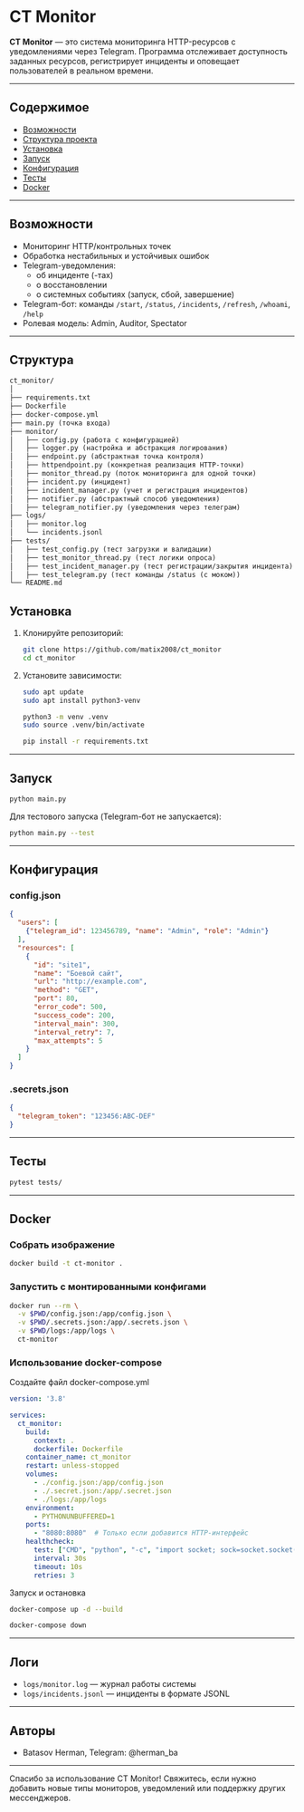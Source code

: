 # CT Monitor

**CT Monitor** — это система мониторинга HTTP-ресурсов с уведомлениями через Telegram. Программа отслеживает доступность заданных ресурсов, регистрирует инциденты и оповещает пользователей в реальном времени.

---

## Содержимое

- [Возможности](#возможности)
- [Структура проекта](#структура)
- [Установка](#установка)
- [Запуск](#запуск)
- [Конфигурация](#конфигурация)
- [Тесты](#тесты)
- [Docker](#docker)

---

## Возможности

- Мониторинг HTTP/контрольных точек
- Обработка нестабильных и устойчивых ошибок
- Telegram-уведомления:
  - об инциденте (-тах)
  - о восстановлении
  - о системных событиях (запуск, сбой, завершение)
- Telegram-бот: команды `/start`, `/status`, `/incidents`, `/refresh`, `/whoami`, `/help`
- Ролевая модель: Admin, Auditor, Spectator

---

## Структура

```markdown
ct_monitor/
│
├── requirements.txt
├── Dockerfile
├── docker-compose.yml
├── main.py (точка входа)
├── monitor/
│   ├── config.py (работа с конфигурацией)
│   ├── logger.py (настройка и абстракция логирования)
│   ├── endpoint.py (абстрактная точка контроля)
│   ├── httpendpoint.py (конкретная реализация HTTP-точки)
│   ├── monitor_thread.py (поток мониторинга для одной точки)
│   ├── incident.py (инцидент)
│   ├── incident_manager.py (учет и регистрация инцидентов)
│   ├── notifier.py (абстрактный способ уведомления)
│   ├── telegram_notifier.py (уведомления через телеграм)
├── logs/
│   ├── monitor.log
│   └── incidents.jsonl
├── tests/
│   ├── test_config.py (тест загрузки и валидации)
│   ├── test_monitor_thread.py (тест логики опроса)
│   ├── test_incident_manager.py (тест регистрации/закрытия инцидента)
│   ├── test_telegram.py (тест команды /status (с моком))
└── README.md
```

## Установка

1. Клонируйте репозиторий:

   ```bash
   git clone https://github.com/matix2008/ct_monitor
   cd ct_monitor
   ```

2. Установите зависимости:

   ```bash
   sudo apt update
   sudo apt install python3-venv

   python3 -m venv .venv
   sudo source .venv/bin/activate

   pip install -r requirements.txt
   ```

---

## Запуск

```bash
python main.py
```

Для тестового запуска (Telegram-бот не запускается):

```bash
python main.py --test
```

---

## Конфигурация

### config.json

```json
{
  "users": [
    {"telegram_id": 123456789, "name": "Admin", "role": "Admin"}
  ],
  "resources": [
    {
      "id": "site1",
      "name": "Боевой сайт",
      "url": "http://example.com",
      "method": "GET",
      "port": 80,
      "error_code": 500,
      "success_code": 200,
      "interval_main": 300,
      "interval_retry": 7,
      "max_attempts": 5
    }
  ]
}
```

### .secrets.json

```json
{
  "telegram_token": "123456:ABC-DEF"
}
```

---

## Тесты

```bash
pytest tests/
```

---

## Docker

### Собрать изображение

```bash
docker build -t ct-monitor .
```

### Запустить с монтированными конфигами

```bash
docker run --rm \
  -v $PWD/config.json:/app/config.json \
  -v $PWD/.secrets.json:/app/.secrets.json \
  -v $PWD/logs:/app/logs \
  ct-monitor
```

### Использование docker-compose

Создайте файл docker-compose.yml

```yaml
version: '3.8'

services:
  ct_monitor:
    build:
      context: .
      dockerfile: Dockerfile
    container_name: ct_monitor
    restart: unless-stopped
    volumes:
      - ./config.json:/app/config.json
      - ./.secret.json:/app/.secret.json
      - ./logs:/app/logs
    environment:
      - PYTHONUNBUFFERED=1
    ports:
      - "8080:8080"  # Только если добавится HTTP-интерфейс
    healthcheck:
      test: ["CMD", "python", "-c", "import socket; sock=socket.socket(); sock.connect(('localhost', 8080))"]
      interval: 30s
      timeout: 10s
      retries: 3
```

Запуск и остановка

```bash
docker-compose up -d --build

docker-compose down
```

---

## Логи

- `logs/monitor.log` — журнал работы системы
- `logs/incidents.jsonl` — инциденты в формате JSONL

---

## Авторы

- Batasov Herman, Telegram: @herman_ba

---

Спасибо за использование CT Monitor! Свяжитесь, если нужно добавить новые типы мониторов, уведомлений или поддержку других мессенджеров.
